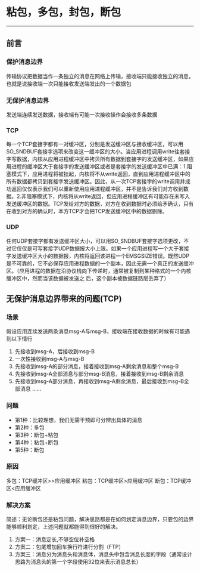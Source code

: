 # 粘包，多包，封包，断包
---
## 前言
### 保护消息边界
传输协议把数据当作一条独立的消息在网络上传输，接收端只能接收独立的消息，也就是说接收端一次只能接收发送端发出的一个数据包
### 无保护消息边界
发送端连续发送数据，接收端有可能一次接收操作会接收多条数据
### TCP
每一个TCP套接字都有一对缓冲区，分别是发送缓冲区与接收缓冲区，可以用SO_SNDBUF套接字选项来改变这一缓冲区的大小。当应用进程调用write往套接字写数据，内核从应用进程缓冲区中拷贝所有数据到套接字的发送缓冲区，如果应用进程的缓冲区大于套接字的发送缓冲区或者是套接字的发送缓冲区中已满：1.阻塞模式下，应用进程将被挂起，内核将不从write返回，直到应用进程缓冲区中的所有数据都拷贝到套接字发送缓冲区。因此，从一次TCP套接字的write调用并成功返回仅仅表示我们可以重新使用应用进程缓冲区，并不是告诉我们对方收到数据。2.非阻塞模式下，内核将从write返回，但应用进程缓冲区有可能存在未写入发送缓冲区的数据。TCP发给对方的数据，对方在收到数据时必须给矛确认，只有在收到对方的确认时，本方TCP才会把TCP发送缓冲区中的数据删除。
### UDP
任何UDP套接字都有发送缓冲区大小，可以用SO_SNDBUF套接字选项更改，不过它仅仅是可写套接字UDP数据报大小上限。如果一个应用进程写一个大于套接字发送缓冲区大小的数据报，内核将返回该进程一个EMSGSIZE错误。既然UDP是不可靠的，它不必保存应用进程数据的一个副本，因此无需一个真正的发送缓冲区。（应用进程的数据在沿协议栈向下传递时，通常被复制到某种格式的一个内核缓冲区中，然而当该数据被发送之 后，这个副本被数据链路层丢弃了）
## 无保护消息边界带来的问题(TCP)
### 场景
假设应用连续发送两条消息msg-A与msg-B，接收端在接收数据的时候有可能遇到以下情行
1. 先接收到msg-A，后接收到msg-B
2. 一次性接收到msg-A与msg-B
3. 先接收到msg-A的部分消息，接着接收到msg-A剩余消息和整个msg-B
4. 先接收到msg-A全部消息与部分msg-B消息，接着接收到msg-B剩余消息
5. 先接收到msg-A部分消息，再接收到msg-A剩余消息，最后接收到msg-B全部消息
......
### 问题
- 第1种：比较理想，我们无需干预即可分辨出具体的消息
- 第2种：多包
- 第3种：断包+粘包
- 第4种：粘包+断包
- 第5种：断包
### 原因
多包：TCP缓冲区>>应用缓冲区
粘包：TCP缓冲区>应用缓冲区
断包：TCP缓冲区<应用缓冲区
### 解决方案
简述：无论断包还是粘包问题，解决思路都是在如何划定消息边界，只要包的边界能够顺利划定，上述问题就都能得到很好的解决。
1. 方案一：消息定长,不够空位补空格
2. 方案二：包尾增加回车换行符进行分割（FTP）
3. 方案三：消息分为消息头和消息体，消息头中包含消息长度的字段（通常设计思路为消息头的第一个字段使用32位来表示消息总长）
